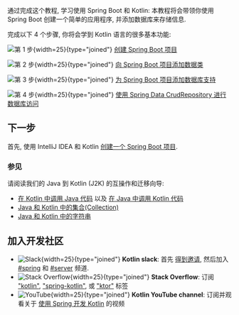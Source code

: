 [//]: # (title: Spring Boot 和 Kotlin 入门)

通过完成这个教程, 学习使用 Spring Boot 和 Kotlin:
本教程将会带领你使用 Spring Boot 创建一个简单的应用程序, 并添加数据库来存储信息.

完成以下 4 个步骤, 你将会学到 Kotlin 语言的很多基本功能:

![第 1 步](icon-1.svg){width=25}{type="joined"}  [创建 Spring Boot 项目](jvm-create-project-with-spring-boot.md)

![第 2 步](icon-2.svg){width=25}{type="joined"} [向 Spring Boot 项目添加数据类](jvm-spring-boot-add-data-class.md)

![第 3 步](icon-3.svg){width=25}{type="joined"}  [为 Spring Boot 项目添加数据库支持](jvm-spring-boot-add-db-support.md)

![第 4 步](icon-4.svg){width=25}{type="joined"} [使用 Spring Data CrudRepository 进行数据库访问](jvm-spring-boot-using-crudrepository.md)

## 下一步

首先, 使用 IntelliJ IDEA 和 Kotlin [创建一个 Spring Boot 项目](jvm-create-project-with-spring-boot.md).

### 参见

请阅读我们的 Java 到 Kotlin (J2K) 的互操作和迁移向导:

* [在 Kotlin 中调用 Java 代码](java-interop.md) 以及 [在 Java 中调用 Kotlin 代码](java-to-kotlin-interop.md)
* [Java 和 Kotlin 中的集合(Collection)](java-to-kotlin-collections-guide.md)
* [Java 和 Kotlin 中的字符串](java-to-kotlin-idioms-strings.md)

## 加入开发社区

* ![Slack](slack.svg){width=25}{type="joined"} **Kotlin slack**: 首先 [得到邀请](https://surveys.jetbrains.com/s3/kotlin-slack-sign-up), 然后加入 [#spring](https://kotlinlang.slack.com/archives/C0B8ZTWE4) 和 [#server](https://kotlinlang.slack.com/archives/C0B8RC352) 频道.
* ![Stack Overflow](stackoverflow.svg){width=25}{type="joined"} **Stack Overflow**: 订阅 ["kotlin"](https://stackoverflow.com/questions/tagged/kotlin), ["spring-kotlin"](https://stackoverflow.com/questions/tagged/spring-kotlin), 或 ["ktor"](https://stackoverflow.com/questions/tagged/ktor) 标签
* ![YouTube](youtube.svg){width=25}{type="joined"} **Kotlin YouTube channel**: 订阅并观看关于 [使用 Spring 开发 Kotlin](https://www.youtube.com/playlist?list=PLlFc5cFwUnmxOJL0GSSZ1Vot4KL2Vwe7x) 的视频
